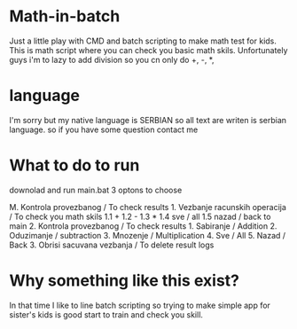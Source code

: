 # Math-in-batch
  Just a little play with CMD and batch scripting to make math test for kids.
  This is math script where you can check you basic math skils. 
  Unfortunately guys i'm to lazy to add division so you cn only do +, -, *,

# language
  I'm sorry but my native language is SERBIAN so all text are writen is serbian
  language. so if you have some question contact me

# What to do to run
  downolad and run main.bat
  3 optons to choose
  
  M. Kontrola provezbanog / To check results
    1. Vezbanje racunskih operacija / To check you math skils
      1.1 + 
      1.2 -
      1.3 *
      1.4 sve / all
      1.5 nazad / back to main
    2. Kontrola provezbanog / To check results
      1. Sabiranje / Addition
      2. Oduzimanje / subtraction
      3. Mnozenje / Multiplication
      4. Sve / All
      5. Nazad / Back
    3. Obrisi sacuvana vezbanja / To delete result logs 
    
# Why something like this exist?
  In that time I like to line batch scripting so 
  trying to make simple app for sister's kids is 
  good start to train and check you skill.
